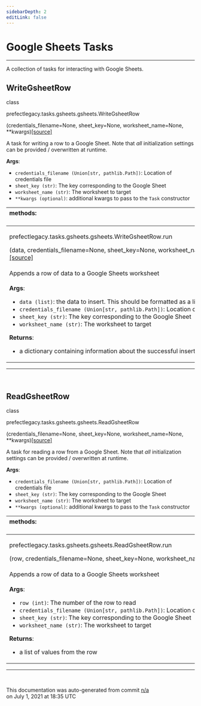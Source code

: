 ```yaml
---
sidebarDepth: 2
editLink: false
---
```

# Google Sheets Tasks
---
A collection of tasks for interacting with Google Sheets.
 ## WriteGsheetRow
 <div class='class-sig' id='prefect-tasks-gsheets-gsheets-writegsheetrow'><p class="prefect-sig">class </p><p class="prefect-class">prefectlegacy.tasks.gsheets.gsheets.WriteGsheetRow</p>(credentials_filename=None, sheet_key=None, worksheet_name=None, **kwargs)<span class="source"><a href="https://github.com/PrefectHQ/prefect/blob/master/src/prefectlegacy/tasks/gsheets/gsheets.py#L8">[source]</a></span></div>

A task for writing a row to a Google Sheet. Note that _all_ initialization settings can be provided / overwritten at runtime.

**Args**:     <ul class="args"><li class="args">`credentials_filename (Union[str, pathlib.Path])`: Location of credentials file     </li><li class="args">`sheet_key (str)`: The key corresponding to the Google Sheet     </li><li class="args">`worksheet_name (str)`: The worksheet to target     </li><li class="args">`**kwargs (optional)`: additional kwargs to pass to the `Task` constructor</li></ul>

|methods: &nbsp;&nbsp;&nbsp;&nbsp;&nbsp;&nbsp;&nbsp;&nbsp;&nbsp;&nbsp;&nbsp;&nbsp;&nbsp;&nbsp;&nbsp;&nbsp;&nbsp;&nbsp;&nbsp;&nbsp;&nbsp;&nbsp;&nbsp;&nbsp;&nbsp;&nbsp;&nbsp;&nbsp;&nbsp;&nbsp;&nbsp;&nbsp;&nbsp;&nbsp;&nbsp;&nbsp;&nbsp;&nbsp;&nbsp;&nbsp;&nbsp;&nbsp;&nbsp;&nbsp;&nbsp;&nbsp;&nbsp;&nbsp;&nbsp;&nbsp;&nbsp;&nbsp;&nbsp;&nbsp;&nbsp;&nbsp;&nbsp;&nbsp;&nbsp;&nbsp;&nbsp;&nbsp;&nbsp;&nbsp;&nbsp;&nbsp;&nbsp;&nbsp;&nbsp;&nbsp;&nbsp;&nbsp;&nbsp;&nbsp;&nbsp;&nbsp;&nbsp;&nbsp;&nbsp;&nbsp;&nbsp;&nbsp;&nbsp;&nbsp;&nbsp;&nbsp;&nbsp;&nbsp;&nbsp;&nbsp;&nbsp;&nbsp;&nbsp;&nbsp;&nbsp;&nbsp;&nbsp;&nbsp;&nbsp;&nbsp;&nbsp;&nbsp;&nbsp;&nbsp;&nbsp;&nbsp;&nbsp;&nbsp;&nbsp;&nbsp;&nbsp;&nbsp;&nbsp;&nbsp;&nbsp;&nbsp;&nbsp;&nbsp;&nbsp;&nbsp;&nbsp;&nbsp;&nbsp;&nbsp;&nbsp;&nbsp;&nbsp;&nbsp;&nbsp;&nbsp;&nbsp;&nbsp;&nbsp;&nbsp;&nbsp;&nbsp;&nbsp;&nbsp;&nbsp;&nbsp;&nbsp;&nbsp;&nbsp;&nbsp;&nbsp;&nbsp;&nbsp;&nbsp;&nbsp;&nbsp;|
|:----|
 | <div class='method-sig' id='prefect-tasks-gsheets-gsheets-writegsheetrow-run'><p class="prefect-class">prefectlegacy.tasks.gsheets.gsheets.WriteGsheetRow.run</p>(data, credentials_filename=None, sheet_key=None, worksheet_name=None)<span class="source"><a href="https://github.com/PrefectHQ/prefect/blob/master/src/prefectlegacy/tasks/gsheets/gsheets.py#L32">[source]</a></span></div>
<p class="methods">Appends a row of data to a Google Sheets worksheet<br><br>**Args**:     <ul class="args"><li class="args">`data (list)`: the data to insert. This should be formatted as a list     </li><li class="args">`credentials_filename (Union[str, pathlib.Path])`: Location of credentials file     </li><li class="args">`sheet_key (str)`: The key corresponding to the Google Sheet     </li><li class="args">`worksheet_name (str)`: The worksheet to target</li></ul> **Returns**:     <ul class="args"><li class="args">a dictionary containing information about the successful insert</li></ul></p>|

---
<br>

 ## ReadGsheetRow
 <div class='class-sig' id='prefect-tasks-gsheets-gsheets-readgsheetrow'><p class="prefect-sig">class </p><p class="prefect-class">prefectlegacy.tasks.gsheets.gsheets.ReadGsheetRow</p>(credentials_filename=None, sheet_key=None, worksheet_name=None, **kwargs)<span class="source"><a href="https://github.com/PrefectHQ/prefect/blob/master/src/prefectlegacy/tasks/gsheets/gsheets.py#L58">[source]</a></span></div>

A task for reading a row from a Google Sheet. Note that _all_ initialization settings can be provided / overwritten at runtime.

**Args**:     <ul class="args"><li class="args">`credentials_filename (Union[str, pathlib.Path])`: Location of credentials file     </li><li class="args">`sheet_key (str)`: The key corresponding to the Google Sheet     </li><li class="args">`worksheet_name (str)`: The worksheet to target     </li><li class="args">`**kwargs (optional)`: additional kwargs to pass to the `Task` constructor</li></ul>

|methods: &nbsp;&nbsp;&nbsp;&nbsp;&nbsp;&nbsp;&nbsp;&nbsp;&nbsp;&nbsp;&nbsp;&nbsp;&nbsp;&nbsp;&nbsp;&nbsp;&nbsp;&nbsp;&nbsp;&nbsp;&nbsp;&nbsp;&nbsp;&nbsp;&nbsp;&nbsp;&nbsp;&nbsp;&nbsp;&nbsp;&nbsp;&nbsp;&nbsp;&nbsp;&nbsp;&nbsp;&nbsp;&nbsp;&nbsp;&nbsp;&nbsp;&nbsp;&nbsp;&nbsp;&nbsp;&nbsp;&nbsp;&nbsp;&nbsp;&nbsp;&nbsp;&nbsp;&nbsp;&nbsp;&nbsp;&nbsp;&nbsp;&nbsp;&nbsp;&nbsp;&nbsp;&nbsp;&nbsp;&nbsp;&nbsp;&nbsp;&nbsp;&nbsp;&nbsp;&nbsp;&nbsp;&nbsp;&nbsp;&nbsp;&nbsp;&nbsp;&nbsp;&nbsp;&nbsp;&nbsp;&nbsp;&nbsp;&nbsp;&nbsp;&nbsp;&nbsp;&nbsp;&nbsp;&nbsp;&nbsp;&nbsp;&nbsp;&nbsp;&nbsp;&nbsp;&nbsp;&nbsp;&nbsp;&nbsp;&nbsp;&nbsp;&nbsp;&nbsp;&nbsp;&nbsp;&nbsp;&nbsp;&nbsp;&nbsp;&nbsp;&nbsp;&nbsp;&nbsp;&nbsp;&nbsp;&nbsp;&nbsp;&nbsp;&nbsp;&nbsp;&nbsp;&nbsp;&nbsp;&nbsp;&nbsp;&nbsp;&nbsp;&nbsp;&nbsp;&nbsp;&nbsp;&nbsp;&nbsp;&nbsp;&nbsp;&nbsp;&nbsp;&nbsp;&nbsp;&nbsp;&nbsp;&nbsp;&nbsp;&nbsp;&nbsp;&nbsp;&nbsp;&nbsp;&nbsp;&nbsp;|
|:----|
 | <div class='method-sig' id='prefect-tasks-gsheets-gsheets-readgsheetrow-run'><p class="prefect-class">prefectlegacy.tasks.gsheets.gsheets.ReadGsheetRow.run</p>(row, credentials_filename=None, sheet_key=None, worksheet_name=None)<span class="source"><a href="https://github.com/PrefectHQ/prefect/blob/master/src/prefectlegacy/tasks/gsheets/gsheets.py#L82">[source]</a></span></div>
<p class="methods">Appends a row of data to a Google Sheets worksheet<br><br>**Args**:     <ul class="args"><li class="args">`row (int)`: The number of the row to read     </li><li class="args">`credentials_filename (Union[str, pathlib.Path])`: Location of credentials file     </li><li class="args">`sheet_key (str)`: The key corresponding to the Google Sheet     </li><li class="args">`worksheet_name (str)`: The worksheet to target</li></ul> **Returns**:     <ul class="args"><li class="args">a list of values from the row</li></ul></p>|

---
<br>


<p class="auto-gen">This documentation was auto-generated from commit <a href='https://github.com/PrefectHQ/prefect/commit/n/a'>n/a</a> </br>on July 1, 2021 at 18:35 UTC</p>